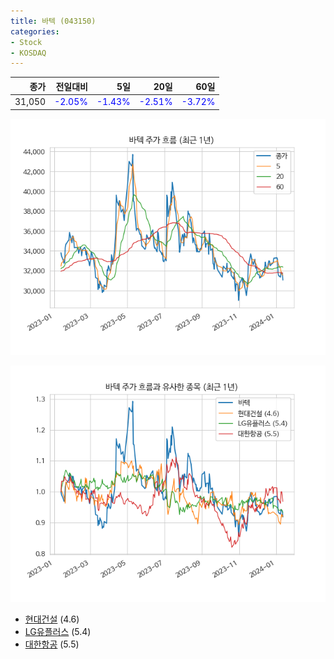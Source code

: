 ```yaml
---
title: 바텍 (043150)
categories:
- Stock
- KOSDAQ
---
```


|종가|전일대비|5일|20일|60일|
|---:|-------:|--:|---:|---:|
|31,050|<span style="color: blue">-2.05%</span>|<span style="color: blue">-1.43%</span>|<span style="color: blue">-2.51%</span>|<span style="color: blue">-3.72%</span>|


<!-- more -->

![043150](/assets/images/stock/043150.png)

![043150](/assets/images/stock/043150_sim.png)

- [현대건설](/000720/) (4.6)
- [LG유플러스](/032640/) (5.4)
- [대한항공](/003490/) (5.5)